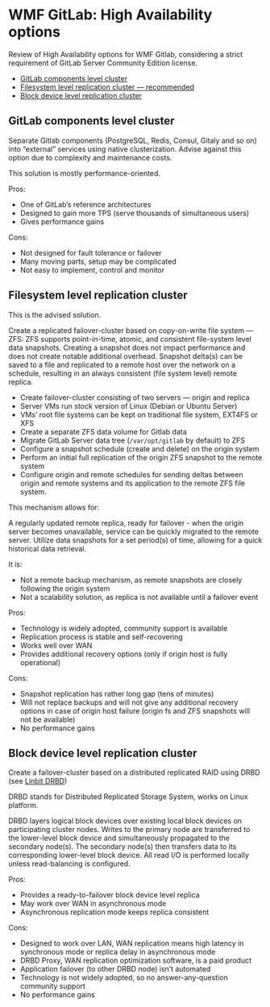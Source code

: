 # WMF GitLab: High Availability options

Review of High Availability options for WMF Gitlab, considering a strict requirement of GitLab Server Community Edition license.

* [GitLab components level cluster](#gitlab)
* [Filesystem level replication cluster — recommended](#filesys)
* [Block device level replication cluster](#blockdev)

## <a name="gitlab"></a>GitLab components level cluster

Separate Gitlab components (PostgreSQL, Redis, Consul, Gitaly and so on) into “external” services using native clusterization. Advise against this option due to complexity and maintenance costs.

This solution is mostly performance-oriented.

Pros:
* One of GitLab’s reference architectures
* Designed to gain more TPS (serve thousands of simultaneous users)
* Gives performance gains

Cons:
* Not designed for fault tolerance or failover
* Many moving parts, setup may be complicated
* Not easy to implement, control and monitor

## <a name="filesys"></a>Filesystem level replication cluster

This is the advised solution.

Create a replicated failover-cluster based on copy-on-write file system — ZFS:
ZFS supports point-in-time, atomic, and consistent file-system level data snapshots.
Creating a snapshot does not impact performance and does not create notable additional overhead. Snapshot delta(s) can be saved to a file and replicated to a remote host over the network on a schedule, resulting in an always consistent (file system level) remote replica.

* Create failover-cluster consisting of two servers — origin and replica
* Server VMs run stock version of Linux (Debian or Ubuntu Server)
* VMs’ root file systems can be kept on traditional file system, EXT4FS or XFS
* Create a separate ZFS data volume for Gitlab data
* Migrate GitLab Server data tree (`/var/opt/gitlab` by default) to ZFS
* Configure a snapshot schedule (create and delete) on the origin system
* Perform an initial full replication of the origin ZFS snapshot to the remote system
* Configure origin and remote schedules for sending deltas between origin and remote systems and its application to the remote ZFS file system.

This mechanism allows for:

A regularly updated remote replica, ready for failover - when the origin server becomes unavailable, service can be quickly migrated to the remote server.
Utilize data snapshots for a set period(s) of time, allowing for a quick historical data retrieval.

It is:
* Not a remote backup mechanism, as remote snapshots are closely following the origin system
* Not a scalability solution, as replica is not available until a failover event

Pros:
* Technology is widely adopted, community support is available
* Replication process is stable and self-recovering
* Works well over WAN
* Provides additional recovery options (only if origin host is fully operational)

Cons:
* Snapshot replication has rather long gap (tens of minutes)
* Will not replace backups and will not give any additional recovery options in case of origin host failure (origin fs and ZFS snapshots will not be available)
* No performance gains

## <a name="blockdev"></a>Block device level replication cluster

Create a failover-cluster based on a distributed replicated RAID using DRBD (see [Linbit DRBD](https://linbit.com/drbd/))

DRBD stands for Distributed Replicated Storage System, works on Linux platform.

DRBD layers logical block devices over existing local block devices on participating cluster nodes. Writes to the primary node are transferred to the lower-level block device and simultaneously propagated to the secondary node(s). The secondary node(s) then transfers data to its corresponding lower-level block device. All read I/O is performed locally unless read-balancing is configured.

Pros:
* Provides a ready-to-failover block device level replica
* May work over WAN in asynchronous mode
* Asynchronous replication mode keeps replica consistent

Cons:
* Designed to work over LAN, WAN replication means high latency in synchronous mode or replica delay in asynchronous mode
* DRBD Proxy, WAN replication optimization software, is a paid product
* Application failover (to other DRBD node) isn’t automated
* Technology is not widely adopted, so no answer-any-question community support
* No performance gains
